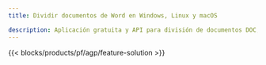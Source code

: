 ```yaml
---
title: Dividir documentos de Word en Windows, Linux y macOS 

description: Aplicación gratuita y API para división de documentos DOC, RTF, DOCX y ODT
---
```


{{< blocks/products/pf/agp/feature-solution >}} 